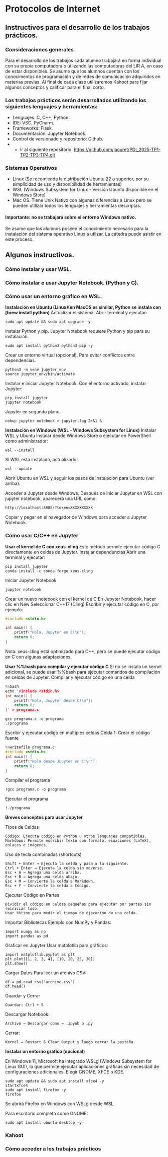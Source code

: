 # Protocolos de Internet

## Instructivos para el desarrollo de los trabajos prácticos.

### Consideraciones generales

Para el desarrollo de los trabajos cada alumno trabajará en forma individual con su propia computadora o utlizando las computadoras del LIR A, en caso de estar disponibles.
Se asume que los alumnos cuentan con los conocimentos de programación y de redes de comunicación adquiridos en materias previas.
Al final de cada clase utilizaremos Kahoot para fijar algunos conceptos y calificar para el final corto.

### Los trabajos prácticos serán desarrollados utilizando los siguientes lenguajes y herramientas:
- Lenguajes: C, C++, Python.
- IDE: VSC, PyCharm.
- Frameworks: Flask.
- Documentación: Jupyter Notebook.
- Control de versionado y repositorio: Github.
- - Ir al siguiente repositorio: https://github.com/jaouret/PDI_2025-TP1-TP2-TP3-TP4.git

### Sistemas Operativos
- Linux (Se recomienda la distribución Ubuntu 22 o superior, por su simplicidad de uso y disponibilidad de herramientas)
- WSL (Windows Subsystem for Linux - Versión Ubuntu disponible en el Windows Store)
- Mac OS. Tiene Unix Nativo con algunas diferencias a Linux pero se pueden utilizar todos los lenguajes y herramientas descriptas.

#### Importante: no se trabajará sobre el entorno Windows nativo.

Se asume que los alumnos poseen el conocimiento necesario para la instalación del sistema operativo Linux a utlizar. La cátedra puede asistir en este proceso.

## Algunos instructivos.

### Cómo instalar y usar WSL.
### Cómo instalar e usar Jupyter Notebook. (Python y C).
### Cómo usar un entorno gráfico en WSL.

**Instalación en Ubuntu (Linux)(en MacOS es similar, Python se instala con [brew install python]**
Actualizar el sistema. Abrir terminal y ejecutar:
````
sudo apt update && sudo apt upgrade -y
````

Instalar Python y pip.
Jupyter Notebook requiere Python y pip para su instalación. 
````
sudo apt install python3 python3-pip -y
````
Crear un entorno virtual (opcional).
Para evitar conflictos entre dependencias.
````
python3 -m venv jupyter_env
source jupyter_env/bin/activate
````
Instalar e iniciar Jupyter Notebook.
Con el entorno activado, instalar Jupyter:
````
pip install jupyter
jupyter notebook
````
Jupyter en segundo plano.
````
nohup jupyter notebook > jupyter.log 2>&1 &
````

**Instalación en Windows (WSL - Windows Subsystem for Linux)**
Instalar WSL y Ubuntu
Instalar desde Windows Store o ejecutar en PowerShell como administrador:
````
wsl --install
````
Si WSL está instalado, actualízarlo:
````
wsl --update
````
Abrir Ubuntu en WSL y seguir los pasos de instalación para Ubuntu (ver arriba).

Acceder a Jupyter desde Windows. Después de iniciar Jupyter en WSL con jupyter notebook, aparecerá una URL como:
````
http://localhost:8888/?token=XXXXXXXXXX
````
Copiar y pegar en el navegador de Windows para acceder a Jupyter Notebook.

### Como usar C/C++ en Jupyter
**Usar el kernel de C con xeus-cling**
Este método permite ejecutar código C directamente en celdas de Jupyter.
Instalar dependencias
Abrir una terminal y ejecutar:
````
pip install jupyter
conda install -c conda-forge xeus-cling
````
Iniciar Jupyter Notebook
````
jupyter notebook
````
Crear un nuevo notebook con el kernel de C
En Jupyter Notebook, hacer clic en New
Seleccionar C++17 (Cling)
Escribir y ejecutar código en C, por ejemplo:
````c
#include <stdio.h>

int main() {
    printf("Hola, Jupyter en C!\n");
    return 0;
}
````
Nota: xeus-cling está optimizado para C++, pero se puede ejecutar código en C con algunas adaptaciones.

**Usar %%bash para compilar y ejecutar código C**
Si no se instala un kernel adicional, se puede usar %%bash para ejecutar comandos de compilación en celdas de Jupyter.
Compilar y ejecutar código en una celda
````c
%%bash
echo '#include <stdio.h>
int main() {
    printf("Hola, Jupyter desde C!\n");
    return 0;
}' > programa.c
````
````
gcc programa.c -o programa
./programa
````
Escribir y ejecutar código en múltiples celdas
Celda 1: Crear el código fuente
````c
%%writefile programa.c
#include <stdio.h>
int main() {
    printf("Hola desde Jupyter en C!\n");
    return 0;
}
````
Compilar el programa
````
!gcc programa.c -o programa
````
Ejecutar el programa
````
!./programa
````

**Breves conceptos para usar Jupyter**

Tipos de Celdas
````
Código: Ejecuta código en Python u otros lenguajes compatibles.
Markdown: Permite escribir texto con formato, ecuaciones (LaTeX), enlaces e imágenes.
````

Uso de tecla combinadas (shortcuts)
````
Shift + Enter → Ejecuta la celda y pasa a la siguiente.
Ctrl + Enter → Ejecuta la celda sin moverse.
Esc + A → Agrega una celda arriba.
Esc + B → Agrega una celda abajo.
Esc + M → Convierte la celda a Markdown.
Esc + Y → Convierte la celda a Código.
````
Ejecutar Código en Partes
````
Dividir el código en celdas pequeñas para ejecutar por partes sin reiniciar todo.
Usar %%time para medir el tiempo de ejecución de una celda.
````
Importar Bibliotecas
Ejemplo con NumPy y Pandas:
````
import numpy as np
import pandas as pd
````
Graficar en Jupyter
Usar matplotlib para gráficos:
````
import matplotlib.pyplot as plt
plt.plot([1, 2, 3, 4], [10, 20, 25, 30])
plt.show()
````
Cargar Datos
Para leer un archivo CSV:
````
df = pd.read_csv("archivo.csv")
df.head()
````
Guardar y Cerrar
````
Guardar: Ctrl + S
````
Descargar Notebook: 
````
Archivo → Descargar como → .ipynb o .py
````
Cerrar:
````
Kernel → Restart & Clear Output y luego cerrar la pestaña.
````

**Instalar un entorno gráfico (opcional)**

En Windows 11, Microsoft ha integrado WSLg (Windows Subsystem for Linux GUI), lo que permite ejecutar aplicaciones gráficas sin necesidad de configuraciones adicionales. Elegir GNOME, XFCE o KDE.
````
sudo apt update && sudo apt install xfce4 -y
startxfce4
sudo apt install firefox -y
firefox
````
Se abrirá Firefox en Windows con WSLg desde WSL.

Para escritorio completo como GNOME:
````
sudo apt install ubuntu-desktop -y
````

### Kahoot

### Cómo acceder a los trabajos prácticos











